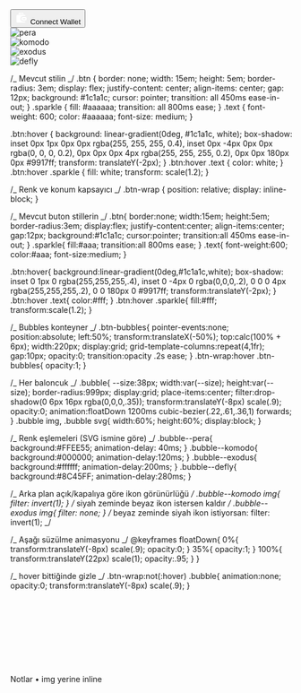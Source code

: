 <div class="btn-wrap">
  <button class="btn">
    <svg class="sparkle" viewBox="0 0 24 24" width="24" height="24" fill="#FFFFFF">
      <path clip-rule="evenodd" d="M12 14a3 3 0 0 1 3-3h4a2 2 0 0 1 2 2v2a2 2 0 0 1-2 2h-4a3 3 0 0 1-3-3Zm3-1a1 1 0 1 0 0 2h4v-2h-4Z" fill-rule="evenodd"></path>
      <path clip-rule="evenodd" d="M12.293 3.293a1 1 0 0 1 1.414 0L16.414 6h-2.828l-1.293-1.293a1 1 0 0 1 0-1.414ZM12.414 6 9.707 3.293a1 1 0 0 0-1.414 0L5.586 6h6.828ZM4.586 7l-.056.055A2 2 0 0 0 3 9v10a2 2 0 0 0 2 2h12a2 2 0 0 0 2-2h-4a5 5 0 0 1 0-10h4a2 2 0 0 0-1.53-1.945L17.414 7H4.586Z" fill-rule="evenodd"></path>
    </svg>
    <span class="text">Connect Wallet</span>
  </button>

  <!-- Bubbles (renkler SVG adına göre) -->
  <div class="btn-bubbles">
    <div class="bubble bubble--pera">
      <!-- pera.svg -->
      <img src="/public/logos/pera.svg" alt="pera" />
    </div>
    <div class="bubble bubble--komodo">
      <!-- komodo.svg -->
      <img src="/public/logos/komodo.svg" alt="komodo" />
    </div>
    <div class="bubble bubble--exodus">
      <!-- Exodus.svg -->
      <img src="/public/logos/Exodus.svg" alt="exodus" />
    </div>
    <div class="bubble bubble--defly">
      <!-- defly.svg -->
      <img src="/public/logos/defly.svg" alt="defly" />
    </div>
  </div>
</div>

/_ Mevcut stilin _/
.btn {
border: none;
width: 15em;
height: 5em;
border-radius: 3em;
display: flex;
justify-content: center;
align-items: center;
gap: 12px;
background: #1c1a1c;
cursor: pointer;
transition: all 450ms ease-in-out;
}
.sparkle { fill: #aaaaaa; transition: all 800ms ease; }
.text { font-weight: 600; color: #aaaaaa; font-size: medium; }

.btn:hover {
background: linear-gradient(0deg, #1c1a1c, white);
box-shadow:
inset 0px 1px 0px 0px rgba(255, 255, 255, 0.4),
inset 0px -4px 0px 0px rgba(0, 0, 0, 0.2),
0px 0px 0px 4px rgba(255, 255, 255, 0.2),
0px 0px 180px 0px #9917ff;
transform: translateY(-2px);
}
.btn:hover .text { color: white; }
.btn:hover .sparkle { fill: white; transform: scale(1.2); }

/_ Renk ve konum kapsayıcı _/
.btn-wrap { position: relative; display: inline-block; }

/_ Mevcut buton stillerin _/
.btn{
border:none; width:15em; height:5em; border-radius:3em;
display:flex; justify-content:center; align-items:center; gap:12px;
background:#1c1a1c; cursor:pointer; transition:all 450ms ease-in-out;
}
.sparkle{ fill:#aaa; transition:all 800ms ease; }
.text{ font-weight:600; color:#aaa; font-size:medium; }

.btn:hover{
background:linear-gradient(0deg,#1c1a1c,white);
box-shadow:
inset 0 1px 0 rgba(255,255,255,.4),
inset 0 -4px 0 rgba(0,0,0,.2),
0 0 0 4px rgba(255,255,255,.2),
0 0 180px 0 #9917ff;
transform:translateY(-2px);
}
.btn:hover .text{ color:#fff; }
.btn:hover .sparkle{ fill:#fff; transform:scale(1.2); }

/_ Bubbles konteyner _/
.btn-bubbles{
pointer-events:none; position:absolute; left:50%; transform:translateX(-50%);
top:calc(100% + 6px); width:220px;
display:grid; grid-template-columns:repeat(4,1fr); gap:10px;
opacity:0; transition:opacity .2s ease;
}
.btn-wrap:hover .btn-bubbles{ opacity:1; }

/_ Her baloncuk _/
.bubble{
--size:38px;
width:var(--size); height:var(--size); border-radius:999px;
display:grid; place-items:center;
filter:drop-shadow(0 6px 16px rgba(0,0,0,.35));
transform:translateY(-8px) scale(.9); opacity:0;
animation:floatDown 1200ms cubic-bezier(.22,.61,.36,1) forwards;
}
.bubble img, .bubble svg{ width:60%; height:60%; display:block; }

/_ Renk eşlemeleri (SVG ismine göre) _/
.bubble--pera{ background:#FFEE55; animation-delay: 40ms; }
.bubble--komodo{ background:#000000; animation-delay:120ms; }
.bubble--exodus{ background:#ffffff; animation-delay:200ms; }
.bubble--defly{ background:#8C45FF; animation-delay:280ms; }

/_ Arka plan açık/kapalıya göre ikon görünürlüğü _/
.bubble--komodo img{ filter: invert(1); } /_ siyah zeminde beyaz ikon istersen kaldır _/
.bubble--exodus img{ filter: none; } /_ beyaz zeminde siyah ikon istiyorsan: filter: invert(1); _/

/_ Aşağı süzülme animasyonu _/
@keyframes floatDown{
0%{ transform:translateY(-8px) scale(.9); opacity:0; }
35%{ opacity:1; }
100%{ transform:translateY(22px) scale(1); opacity:.95; }
}

/_ hover bittiğinde gizle _/
.btn-wrap:not(:hover) .bubble{
animation:none; opacity:0; transform:translateY(-8px) scale(.9);
}

Notlar
• img yerine inline <svg> kullanıyorsan ikonların içini fill="currentColor" yapıp .bubble … { color:#fff; } gibi yönetebilirsin.
• Exodus ikonunun koyu/siyah gelmesi durumunda filter: invert(1) ile tersleyebilirsin (zemin beyaz olduğu için).
• Yayılma genişliğini btn-bubbles { width: 220px }, düşüş mesafesini @keyframes floatDown ile ayarlayabilirsin.
